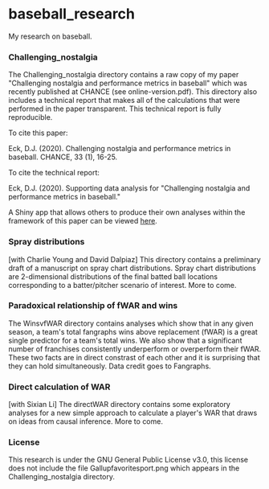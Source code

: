 
# baseball_research

My research on baseball.  


### Challenging_nostalgia

The Challenging_nostalgia directory contains a raw copy of my paper 
"Challenging nostalgia and performance metrics in baseball" which was recently 
published at CHANCE (see online-version.pdf).  This directory 
also includes a technical report that makes all of the calculations that were 
performed in the paper transparent.  This technical report is fully reproducible.  

To cite this paper:

  Eck, D.J. (2020). Challenging nostalgia and performance metrics in baseball.
  CHANCE, 33 (1), 16-25.

To cite the technical report:

  Eck, D.J. (2020).  Supporting data analysis for "Challenging nostalgia and 
  performance metrics in baseball."
  
A Shiny app that allows others to produce their own analyses within the framework of 
this paper can be viewed [here](https://deck13.shinyapps.io/challenging_baseball_nostalgia/).


### Spray distributions

[with Charlie Young and David Dalpiaz] This directory contains a preliminary draft of a 
manuscript on spray chart distributions. Spray chart distributions are 2-dimensional 
distributions of the final batted ball locations corresponding to a batter/pitcher scenario of 
interest. More to come.


### Paradoxical relationship of fWAR and wins

The WinsvfWAR directory contains analyses which show that in any given season, a team's 
total fangraphs wins above replacement (fWAR) is a great single predictor for a team's 
total wins. We also show that a significant number of franchises consistently 
underperform or overperform their fWAR. These two facts are in direct constrast of each 
other and it is surprising that they can hold simultaneously. Data credit goes to 
Fangraphs.


### Direct calculation of WAR

[with Sixian Li] The directWAR directory contains some exploratory analyses for a new 
simple approach to calculate a player's WAR that draws on ideas from causal inference. 
More to come.


### License

This research is under the GNU General Public License v3.0, this license does 
not include the file Gallupfavoritesport.png which appears in the 
Challenging_nostalgia directory.

